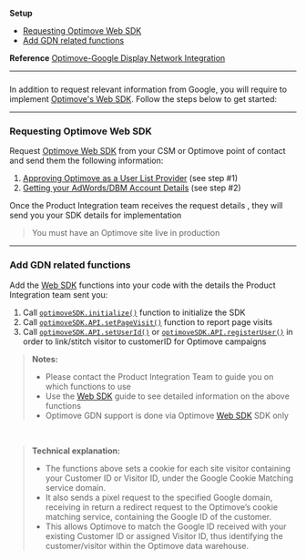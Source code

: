 **Setup**
- [Requesting Optimove Web SDK](#requesting) 
- [Add GDN related functions](#add-functions) 

**Reference**
[Optimove-Google Display Network Integration](https://docs.optimove.com/google-display-network-integration/)

<hr>

### <a id="intro"></a>
In addition to request relevant information from Google, you will require to implement [Optimove's Web SDK](https://github.com/optimoveproductintegration/Web-SDK-Integration-Guide). Follow the steps below to get started:
<hr>

### <a id="requesting"></a>Requesting Optimove Web SDK
Request [Optimove Web SDK](https://github.com/optimoveproductintegration/Web-SDK-Integration-Guide) from your CSM or Optimove point of contact and send them the following information:

 1. [Approving Optimove as a User List Provider](https://docs.optimove.com/google-display-network-integration/)   (see step #1)
 2.  [Getting your AdWords/DBM Account Details](https://docs.optimove.com/google-display-network-integration/)   (see step #2) 

Once the Product Integration team receives the request details , they will send you your SDK details for implementation
 > You must have an Optimove site live in production
<hr>

### <a id="add-functions"></a>Add GDN related functions

Add the [Web SDK](https://github.com/optimoveproductintegration/Web-SDK-Integration-Guide) functions into your code with the details the Product Integration team sent you:

 1. Call [`optimoveSDK.initialize()`](https://github.com/optimove-tech/Web-SDK-Integration-Guide#add-code) function to initialize the SDK
 2. Call [`optimoveSDK.API.setPageVisit()`](https://github.com/optimove-tech/Web-SDK-Integration-Guide#track-visits) function to report page visits
 3. Call [`optimoveSDK.API.setUserId()`](https://github.com/optimove-tech/Web-SDK-Integration-Guide#link-visit-customer) or [`optimoveSDK.API.registerUser()`](https://github.com/optimove-tech/Web-SDK-Integration-Guide#record-user-email) in order to link/stitch visitor to customerID for Optimove campaigns
>**Notes:** 
> - Please contact the Product Integration Team to guide you on which functions to use
> - Use the [Web SDK](https://github.com/optimoveproductintegration/Web-SDK-Integration-Guide) guide to see detailed information on the above functions
> - Optimove GDN support is done via Optimove [Web SDK](https://github.com/optimoveproductintegration/Web-SDK-Integration-Guide) SDK only

<br/>

>**Technical explanation:** 
> - The functions above sets a cookie for each site visitor containing your Customer ID or Visitor ID, under the Google Cookie Matching service domain. 
> - It also sends a pixel request to the specified Google domain, receiving in return a redirect request to the Optimove’s cookie matching service, containing the Google ID of the customer. 
> - This allows Optimove to match the Google ID received with your existing Customer ID or assigned Visitor ID, thus identifying the customer/visitor within the Optimove data warehouse.
